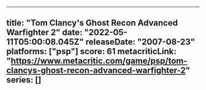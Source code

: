 
---
title: "Tom Clancy's Ghost Recon Advanced Warfighter 2"
date: "2022-05-11T05:00:08.045Z"
releaseDate: "2007-08-23"
platforms: ["psp"]
score: 61
metacriticLink: "https://www.metacritic.com/game/psp/tom-clancys-ghost-recon-advanced-warfighter-2"
series: []
---
